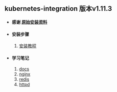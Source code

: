 ## kubernetes-integration 版本v1.11.3

+ #### 感谢 [原始安装资料](https://github.com/maguowei/kubernetes-for-china)
   
+ #### 安装步骤
   1. [安装教程](https://github.com/ylzyqt/kubernetes-integration/blob/master/install/install.md)
     
+ #### 学习笔记
   1. [docs](https://github.com/ylzyqt/kubernetes-integration/blob/master/train/docs/docs.md)
   2. [nginx](https://github.com/ylzyqt/kubernetes-integration/blob/master/train/nginx/nginx.md)   
   3. [redis](https://github.com/ylzyqt/kubernetes-integration/blob/master/train/redis/redis.md)   
   4. [httpd](https://github.com/ylzyqt/kubernetes-integration/blob/master/train/httpd/httpd.md)